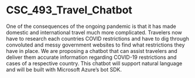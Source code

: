 # CSC_493_Travel_Chatbot
One of the consequences of the ongoing pandemic is that it has made domestic and international travel much more complicated. Travelers now have to research each countries COVID restrictions and have to dig through convoluted and messy government websites to find what restrictions they have in place. 
We are proposing a chatbot that can assist travelers and deliver them accurate information regarding COVID-19 restrictions and cases of a respective country. 
This chatbot will support natural language and will be built with Microsoft Azure’s bot SDK. 
